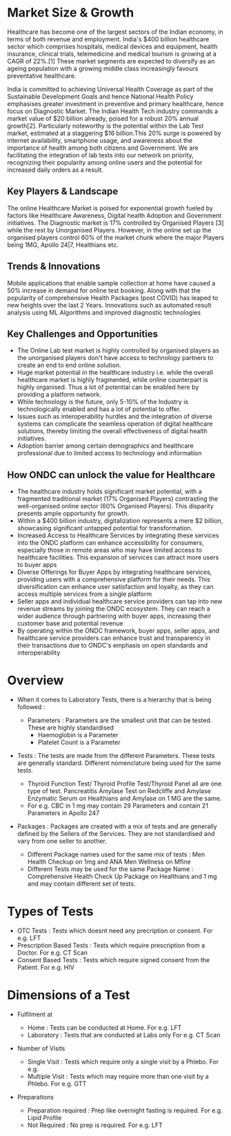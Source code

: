 #  Market Size & Growth
Healthcare has become one of the largest sectors of the Indian economy, in terms of both revenue and employment. India's $400 billion healthcare sector which comprises hospitals, medical devices and equipment, health insurance, clinical trials, telemedicine and medical tourism is growing at a CAGR of 22%.[1] These market segments are expected to diversify as an ageing population with a growing middle class increasingly favours preventative healthcare. 

India is committed to achieving Universal Health Coverage as part of the Sustainable Development Goals and hence National Health Policy emphasises greater investment in preventive and primary healthcare, hence focus on Diagnostic Market.
The Indian Health Tech industry commands a market value of $20 billion already, poised for a robust 20% annual growth[2]. Particularly noteworthy is the potential within the Lab Test market, estimated at a staggering $16 billion.This 20% surge is powered by internet availability, smartphone usage, and awareness about the importance of health among both citizens and Government. We are facilitating the integration of lab tests into our network on priority, recognizing their popularity among online users and the potential for increased daily orders as a result.

## Key Players & Landscape
The online Healthcare Market is poised for exponential growth fueled by factors like Healthcare Awareness, Digital health Adoption and Government initiatives.
The Diagnostic market is 17% controlled by Organised Players [3] while the rest by Unorganised Players. However, in the online set up the organised players control 60% of the market chunk where the major Players being 1MG, Apollo 24|7, Healthians etc.

## Trends & Innovations
Mobile applications that enable sample collection at home have caused a 50% increase in demand for online test booking. Along with that the popularity of comprehensive Health Packages (post COVID) has leaped to new heights over the last 2 Years.
Innovations such as automated result analysis using ML Algorithms and improved diagnostic technologies

## Key Challenges and Opportunities
- The Online Lab test market is highly controlled by organised players as the unorganised players don't have access to technology partners to create an end to end online solution.
- Huge market potential in the healthcare industry i.e. while the overall healthcare market is highly fragmented, while online counterpart is highly organised. Thus a lot of potential can be enabled here by providing a platform network.
- While technology is the future, only 5-10% of the Industry is technologically enabled and has a lot of potential to offer.   
- Issues such as interoperability hurdles and the integration of diverse systems can complicate the seamless operation of digital healthcare solutions, thereby limiting the overall effectiveness of digital health initiatives.
- Adoption barrier among certain demographics and healthcare professional due to limited access to technology and information


## How ONDC can unlock the value for Healthcare

- The healthcare industry holds significant market potential, with a fragmented traditional market (17% Organised Players) contrasting the well-organised online sector (60% Organised Players). This disparity presents ample opportunity for growth.
- Within a $400 billion industry, digitalization represents a mere $2 billion, showcasing significant untapped potential for transformation.
- Increased Access to Healthcare Services by integrating these services into the ONDC platform can enhance accessibility for consumers, especially those in remote areas who may have limited access to healthcare facilities. This expansion of services can attract more users to buyer apps
- Diverse Offerings for Buyer Apps by integrating healthcare services, providing users with a comprehensive platform for their needs. This diversification can enhance user satisfaction and loyalty, as they can access multiple services from a single platform
- Seller apps and individual healthcare service providers can tap into new revenue streams by joining the ONDC ecosystem. They can reach a wider audience through partnering with buyer apps, increasing their customer base and potential revenue
- By operating within the ONDC framework, buyer apps, seller apps, and healthcare service providers can enhance trust and transparency in their transactions due to ONDC's emphasis on open standards and interoperability

# Overview

- When it comes to Laboratory Tests, there is a hierarchy that is being followed :
  - Parameters : Parameters are the smallest unit that can be tested. These are highly standardised
     - Haemoglobin is a Parameter 
     - Platelet Count is a Parameter

- Tests : The tests are made from the different Parameters. These tests are generally standard. Different nomenclature being used for the same tests.
  - Thyroid Function Test/ Thyroid Profile Test/Thyroid Panel all are one type of test.
Pancreatitis Amylase Test on Redcliffe and Amylase Enzymatic Serum on Healthians and Amylase on 1 MG are the same.
   - For e.g. CBC in 1 mg may contain 29 Parameters and contain 21 Parameters in Apollo 247

- Packages : Packages are created with a mix of tests and are generally defined by the Sellers of the Services. They are not standardised and vary from one seller to another.  
  - Different Package names used for the same mix of tests : Men Health Checkup on 1mg and ANA Men Wellness on Mfine 
  - Different Tests may be used for the same Package Name : Comprehensive Health Check Up Package on Healthians and 1 mg and may contain different set of tests.

# Types of Tests 
- OTC Tests : Tests which doesnt need any precription or consent. For e.g. LFT
- Prescription Based Tests : Tests which require prescription from a Doctor. For e.g. CT Scan
- Consent Based Tests : Tests which require signed consent from the Patient. For e.g. HIV

# Dimensions of a Test
- Fulfilment at
  - Home : Tests can be conducted at Home. For e.g. LFT
  - Laboratory : Tests that are conducted at Labs only For e.g. CT Scan
- Number of Visits
  - Single Visit : Tests which require only a single visit by a Phlebo. For e.g. 
  - Multiple Visit : Tests which may require more than one visit by a Phlebo. For e.g. GTT

- Preparations
  - Preparation required : Prep like overnight fasting is required. For e.g. Lipid Profile
  - Not Required : No prep is required. For e.g. LFT
